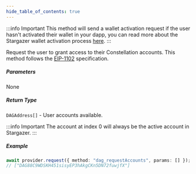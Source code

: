 ```yaml
---
hide_table_of_contents: true
---
```


<head>
  <meta
    name="description"
    content="Request the user to grant access to their Constellation accounts."
  />
</head>

<intro-end />

:::info Important
This method will send a wallet activation request if the user hasn't activated their wallet in your dapp, you can read more about the Stargazer wallet activation process [here](../../Guide/providerActivation.md#activate-your-provider).
:::

Request the user to grant access to their Constellation accounts. This method follows the [EIP-1102](https://eips.ethereum.org/EIPS/eip-1102) specification.

##### Parameters

None

##### Return Type

`DAGAddress[]` - User accounts available.

:::info Important
The account at index 0 will always be the active account in Stargazer.
:::

##### Example

```typescript title="TypeScript"
await provider.request({ method: "dag_requestAccounts", params: [] });
// ["DAG88C9WDSKH451sisyEP3hAkgCKn5DN72fuwjfX"]
```
